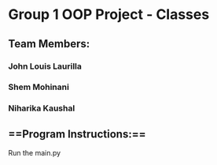 # Group 1 OOP Project - Classes

## Team Members:
### John Louis Laurilla
### Shem Mohinani
### Niharika Kaushal

## ==Program Instructions:==

Run the main.py

